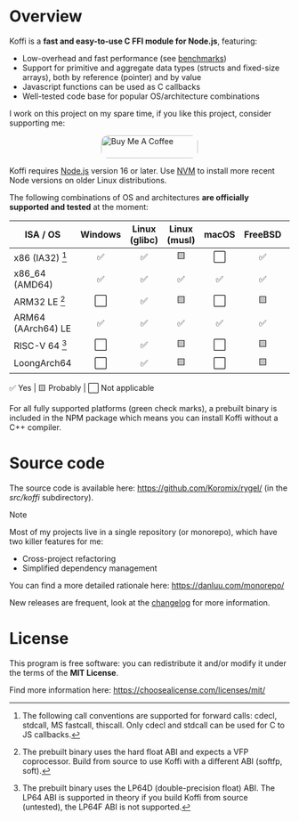 # Overview

Koffi is a **fast and easy-to-use C FFI module for Node.js**, featuring:

* Low-overhead and fast performance (see [benchmarks](benchmarks))
* Support for primitive and aggregate data types (structs and fixed-size arrays), both by reference (pointer) and by value
* Javascript functions can be used as C callbacks
* Well-tested code base for popular OS/architecture combinations

I work on this project on my spare time, if you like this project, consider supporting me:

<p style="display: flex; gap: 2em; justify-content: center;">
     <a href="https://buymeacoffee.com/koromix" target="_blank"><img src="https://cdn.buymeacoffee.com/buttons/default-orange.png" alt="Buy Me A Coffee" height="41" width="174" style="border-radius: 12px;"></a>
</p>

Koffi requires [Node.js](https://nodejs.org/) version 16 or later. Use [NVM](https://github.com/nvm-sh/nvm) to install more recent Node versions on older Linux distributions.

The following combinations of OS and architectures __are officially supported and tested__ at the moment:

ISA / OS           | Windows | Linux (glibc) | Linux (musl) | macOS | FreeBSD | OpenBSD
------------------ | ------- | ------------- | ------------ | ----- | ------- | -------
x86 (IA32) [^2]    | ✅       | ✅             | 🟨            | ⬜️    | ✅       | ✅
x86_64 (AMD64)     | ✅       | ✅             | ✅            | ✅    | ✅       | ✅
ARM32 LE [^3]      | ⬜️       | ✅             | 🟨            | ⬜️    | 🟨       | 🟨
ARM64 (AArch64) LE | ✅       | ✅             | ✅            | ✅    | ✅       | 🟨
RISC-V 64 [^4]     | ⬜️       | ✅             | 🟨            | ⬜️    | 🟨       | 🟨
LoongArch64        | ⬜️       | ✅             | 🟨            | ⬜️    | 🟨       | 🟨

<div class="legend">✅ Yes | 🟨 Probably | ⬜️ Not applicable</div>

[^2]: The following call conventions are supported for forward calls: cdecl, stdcall, MS fastcall, thiscall. Only cdecl and stdcall can be used for C to JS callbacks.
[^3]: The prebuilt binary uses the hard float ABI and expects a VFP coprocessor. Build from source to use Koffi with a different ABI (softfp, soft).
[^4]: The prebuilt binary uses the LP64D (double-precision float) ABI. The LP64 ABI is supported in theory if you build Koffi from source (untested), the LP64F ABI is not supported.

For all fully supported platforms (green check marks), a prebuilt binary is included in the NPM package which means you can install Koffi without a C++ compiler.

# Source code

The source code is available here: https://github.com/Koromix/rygel/ (in the *src/koffi* subdirectory).

> [!NOTE]
> Most of my projects live in a single repository (or monorepo), which have two killer features for me:
>
> - Cross-project refactoring
> - Simplified dependency management
>
> You can find a more detailed rationale here: https://danluu.com/monorepo/

New releases are frequent, look at the [changelog](changelog) for more information.

# License

This program is free software: you can redistribute it and/or modify it under the terms of the **MIT License**.

Find more information here: https://choosealicense.com/licenses/mit/

<style>
     table td:not(:first-child) { text-align: center; }
</style>
